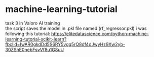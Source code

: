 # machine-learning-tutorial
task 3 in Valoro AI training  
the script saves the model in .pkl file named  (rf_regressor.pkl)
i was following this tutorial: https://elitedatascience.com/python-machine-learning-tutorial-scikit-learn?fbclid=IwAR0gkdDd5S6RY5vgq5rQ8df4dJwyHz9Xw2yb-30ZShE0nebFsvVf8u1G8uU

